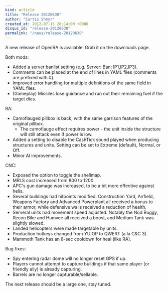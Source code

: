 ```yaml
---
kind: article
title: "Release 20120630"
author: "Curtis Shmyr"
created_at: 2012-07-15 20:14:00 +0000
disqus_id: "release-20120630"
permalink: "/news/release-20120630"
---
```


A new release of OpenRA is available! Grab it on the downloads page.

Both mods:

* Added a server banlist setting (e.g. Server: Ban: IP1,IP2,IP3).
* Comments can be placed at the end of lines in YAML files (comments are prefixed with #).
* Improved error handling for multiple definitions of the same field in YAML files.
* (Gameplay) Missiles lose guidance and run out their remaining fuel if the target dies.

RA:

* Camoflauged pillbox is back, with the same garrison features of the original pillbox.
    * The camoflauge effect requires power - the unit inside the structure will still attack even if power is low.
* Added a setting to disable the CashTick sound played when producing structures and units. Setting can be set to Extreme (default), Normal, or Off.
* Minor AI improvements.

CNC:

* Exposed the option to toggle the shellmap.
* MRLS cost increased from 800 to 1200.
* APC's gun damage was increased, to be a bit more effective against helis.
* Several buildings had hitpoints modified. Construction Yard, Airfield, Weapons Factory and Advanced Powerplant all received a bonus to their armor, while defensive walls received a reduction of health.
* Serveral units had movement speed adjusted. Notably the Nod Buggy, Recon Bike and Humvee all received a boost, and Medium Tank was slightly slowed.
* Landed helicopters were made targetable by units.
* Production hotkeys changed from YUIOP to QWERT (a la C&C 3).
* Mammoth Tank has an 8-sec cooldown for heal (like RA).

Bug fixes:

* Spy entering radar dome will no longer reset GPS if up.
* Players cannot attempt to capture buildings if that same player (or friendly ally) is already capturing.
* Barrels are no longer capturable/sellable.

The next release should be a large one, stay tuned.
